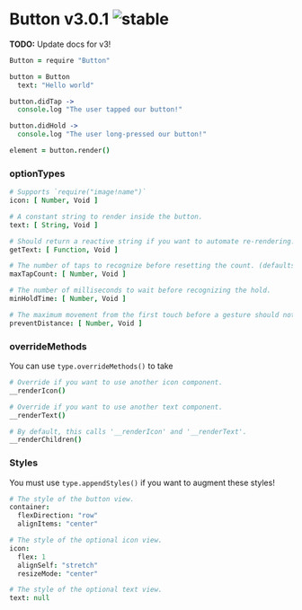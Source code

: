 
# Button v3.0.1 ![stable](https://img.shields.io/badge/stability-stable-4EBA0F.svg?style=flat)

**TODO:** Update docs for v3!

```coffee
Button = require "Button"

button = Button
  text: "Hello world"

button.didTap ->
  console.log "The user tapped our button!"

button.didHold ->
  console.log "The user long-pressed our button!"

element = button.render()
```

### optionTypes

```coffee
# Supports `require("image!name")`
icon: [ Number, Void ]

# A constant string to render inside the button.
text: [ String, Void ]

# Should return a reactive string if you want to automate re-rendering.
getText: [ Function, Void ]

# The number of taps to recognize before resetting the count. (defaults to 1)
maxTapCount: [ Number, Void ]

# The number of milliseconds to wait before recognizing the hold.
minHoldTime: [ Number, Void ]

# The maximum movement from the first touch before a gesture should not be recognized.
preventDistance: [ Number, Void ]
```

### overrideMethods

You can use `type.overrideMethods()` to take

```coffee
# Override if you want to use another icon component.
__renderIcon()

# Override if you want to use another text component.
__renderText()

# By default, this calls '__renderIcon' and '__renderText'.
__renderChildren()
```

### Styles

You must use `type.appendStyles()` if you want to augment these styles!

```coffee
# The style of the button view.
container:
  flexDirection: "row"
  alignItems: "center"

# The style of the optional icon view.
icon:
  flex: 1
  alignSelf: "stretch"
  resizeMode: "center"

# The style of the optional text view.
text: null
```

